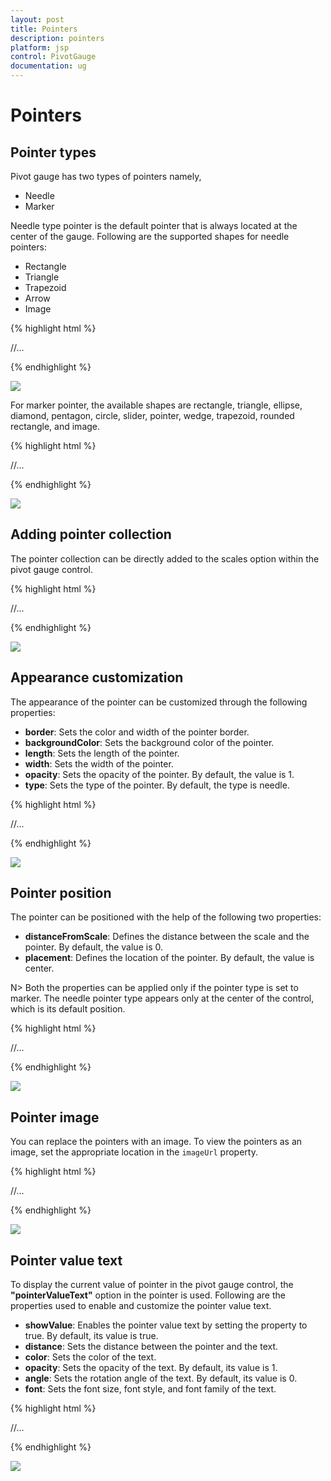 ```yaml
---
layout: post
title: Pointers
description: pointers
platform: jsp
control: PivotGauge
documentation: ug
---
```


# Pointers

## Pointer types

Pivot gauge has two types of pointers namely,

* Needle
* Marker

Needle type pointer is the default pointer that is always located at the center of the gauge. Following are the supported shapes for needle pointers:

* Rectangle
* Triangle
* Trapezoid
* Arrow
* Image

{% highlight html %}

<div class="cols-sample-area">
<ej:pivotGauge id="PivotGauge1" beforePivotEnginePopulate="beforePivotEnginePopulate">
    //...
</ej:pivotGauge>
</div>
<script type="text/javascript">

    function beforePivotEnginePopulate(args) {
		this.model.scales = [];
		this.model.scales[0] = {
            //...
            pointers: [{
                type: "needle",
                needleType: "trapezoid",
            }]
        };					
    }
</script>

{% endhighlight %}

![](Pointers_images/NeedlePointer.png) 

For marker pointer, the available shapes are rectangle, triangle, ellipse, diamond, pentagon, circle, slider, pointer, wedge, trapezoid, rounded rectangle, and image.

{% highlight html %}

<div class="cols-sample-area">
<ej:pivotGauge id="PivotGauge1" beforePivotEnginePopulate="beforePivotEnginePopulate">
    //...
</ej:pivotGauge>
</div>
<script type="text/javascript">

    function beforePivotEnginePopulate(args) {
		this.model.scales = [];
		this.model.scales[0] = {
            //...
            pointers: [{
                type: "marker",
                markerType: "diamond",
            }]
        };					
    }
</script>

{% endhighlight %}

![](Pointers_images/MarkerPointer.png) 

## Adding pointer collection

The pointer collection can be directly added to the scales option within the pivot gauge control.

{% highlight html %}

<div class="cols-sample-area">
<ej:pivotGauge id="PivotGauge1" beforePivotEnginePopulate="beforePivotEnginePopulate">
    //...
</ej:pivotGauge>
</div>
<script type="text/javascript">

    function beforePivotEnginePopulate(args) {
		this.model.scales = [];
		this.model.scales[0] = {
            //...
            pointers: [
                {
                    type: "needle",
                    needleType: "triangle",
                }, 
                {
                    type: "marker",
                    markerType: "diamond"
                }     
            ]
        };					
    }
</script>

{% endhighlight %}

![](Pointers_images/PointerCollection.png) 

## Appearance customization

The appearance of the pointer can be customized through the following properties:

* **border**: Sets the color and width of the pointer border.
* **backgroundColor**: Sets the background color of the pointer.
* **length**: Sets the length of the pointer.
* **width**: Sets the width of the pointer.
* **opacity**: Sets the opacity of the pointer. By default, the value is 1.
* **type**: Sets the type of the pointer. By default, the type is needle.

{% highlight html %}

<div class="cols-sample-area">
<ej:pivotGauge id="PivotGauge1" beforePivotEnginePopulate="beforePivotEnginePopulate">
    //...
</ej:pivotGauge>
</div>
<script type="text/javascript">

    function beforePivotEnginePopulate(args) {
		this.model.scales = [];
		this.model.scales[0] = {
            //...
            pointers: [
                {
                    border: {
                        color: "green",
                        width: 2
                    },
                    backgroundColor: "yellow",
                    length: 120,
                    width: 7,
                    opacity: 0.6,
                    type: "needle",
                    needleType: "triangle"
                }, 
                {
                    border: {
                        color: "green",
                        width: 2
                    },
                    backgroundColor: "yellow",
                    length: 25,
                    width: 15,
                    opacity: 0.8,
                    type: "marker",
                    markerType: "diamond"
                }
            ]
        };					
    }
</script>

{% endhighlight %}

![](Pointers_images/AppearanceCustomization.png) 

## Pointer position

The pointer can be positioned with the help of the following two properties:

* **distanceFromScale**: Defines the distance between the scale and the pointer. By default, the value is 0.
* **placement**: Defines the location of the pointer. By default, the value is center.

N> Both the properties can be applied only if the pointer type is set to marker. The needle pointer type appears only at the center of the control, which is its default position.

{% highlight html %}

<div class="cols-sample-area">
<ej:pivotGauge id="PivotGauge1" beforePivotEnginePopulate="beforePivotEnginePopulate">
    //...
</ej:pivotGauge>
</div>
<script type="text/javascript">

    function beforePivotEnginePopulate(args) {
		this.model.scales = [];
		this.model.scales[0] = {
            //...
            pointers: [{
                //...
                type: "marker",
                placement: "far",
                distanceFromScale: 2
            }]
        };					
    }
</script>

{% endhighlight %}

![](Pointers_images/PointerPosition.png) 

## Pointer image

You can replace the pointers with an image. To view the pointers as an image, set the appropriate location in the `imageUrl` property.

{% highlight html %}

<div class="cols-sample-area">
<ej:pivotGauge id="PivotGauge1" beforePivotEnginePopulate="beforePivotEnginePopulate">
    //...
</ej:pivotGauge>
</div>
<script type="text/javascript">

    function beforePivotEnginePopulate(args) {
		this.model.scales = [];
		this.model.scales[0] = {
            //...
            pointers: [{
                //For replacing needle pointer with image
                type: "needle",
                needleType: "image",
                imageUrl: "image.png"
            }, 
            {
                //For replacing marker pointer with image
                type: "marker",
                markerType: "image",
                imageUrl: "image.png"
            }]
        };					
    }
</script>

{% endhighlight %}

![](Pointers_images/MarkerPointerWithImage.png)

## Pointer value text

To display the current value of pointer in the pivot gauge control, the **"pointerValueText"** option in the pointer is used. Following are the properties used to enable and customize the pointer value text.
 
* **showValue**: Enables the pointer value text by setting the property to true. By default, its value is true.
* **distance**: Sets the distance between the pointer and the text.
* **color**: Sets the color of the text.
* **opacity**: Sets the opacity of the text. By default, its value is 1.
* **angle**: Sets the rotation angle of the text. By default, its value is 0.
* **font**: Sets the font size, font style, and font family of the text.

{% highlight html %}

<div class="cols-sample-area">
<ej:pivotGauge id="PivotGauge1" beforePivotEnginePopulate="beforePivotEnginePopulate">
    //...
</ej:pivotGauge>
</div>
<script type="text/javascript">

    function beforePivotEnginePopulate(args) {
		this.model.scales = [];
		this.model.scales[0] = {
            //...
            pointers: [{
                //For needle type
                pointerValueText: {
                    showValue: true,
                    distance: 10,
                    color: "red",
                    opacity: 0.7,
                    angle: 20,
                    font: {
                        size: "15px",
                        fontStyle: "Normal",
                        fontFamily: "Arial"
                    }
                }
            }, 
            {
                //For marker type
                pointerValueText: {
                    showValue: true,
                    distance: 40,
                    color: "red",
                    opacity: 0.7,
                    angle: -40,
                    font: {
                        size: "15px",
                        fontStyle: "Normal",
                        fontFamily: "Arial"
                    }
                },
            }]
        };					
    }
</script>

{% endhighlight %}

![](Pointers_images/PointerValueText.png) 
